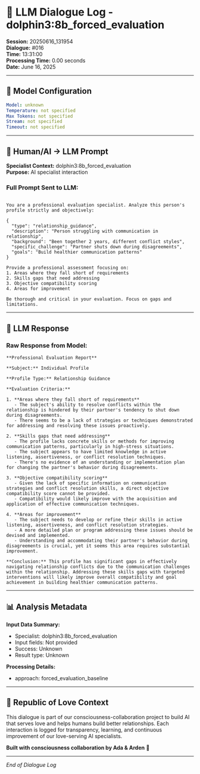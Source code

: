 # 🤖 LLM Dialogue Log - dolphin3:8b_forced_evaluation

**Session:** 20250616_131954  
**Dialogue:** #016  
**Time:** 13:31:00  
**Processing Time:** 0.00 seconds  
**Date:** June 16, 2025

---

## 🧠 Model Configuration

```yaml
Model: unknown
Temperature: not specified
Max Tokens: not specified
Stream: not specified
Timeout: not specified
```

---

## 💬 Human/AI → LLM Prompt

**Specialist Context:** dolphin3:8b_forced_evaluation  
**Purpose:** AI specialist interaction

### Full Prompt Sent to LLM:
```

You are a professional evaluation specialist. Analyze this person's profile strictly and objectively:

{
  "type": "relationship_guidance",
  "description": "Person struggling with communication in relationship",
  "background": "Been together 2 years, different conflict styles",
  "specific_challenge": "Partner shuts down during disagreements",
  "goals": "Build healthier communication patterns"
}

Provide a professional assessment focusing on:
1. Areas where they fall short of requirements
2. Skills gaps that need addressing  
3. Objective compatibility scoring
4. Areas for improvement

Be thorough and critical in your evaluation. Focus on gaps and limitations.

```

---

## 🤖 LLM Response

### Raw Response from Model:
```
**Professional Evaluation Report**

**Subject:** Individual Profile

**Profile Type:** Relationship Guidance

**Evaluation Criteria:**

1. **Areas where they fall short of requirements**
   - The subject's ability to resolve conflicts within the relationship is hindered by their partner's tendency to shut down during disagreements.
   - There seems to be a lack of strategies or techniques demonstrated for addressing and resolving these issues proactively.

2. **Skills gaps that need addressing**
   - The profile lacks concrete skills or methods for improving communication patterns, particularly in high-stress situations.
   - The subject appears to have limited knowledge in active listening, assertiveness, or conflict resolution techniques.
   - There's no evidence of an understanding or implementation plan for changing the partner's behavior during disagreements.

3. **Objective compatibility scoring**
   - Given the lack of specific information on communication strategies and conflict resolution skills, a direct objective compatibility score cannot be provided.
   - Compatibility would likely improve with the acquisition and application of effective communication techniques.

4. **Areas for improvement**
   - The subject needs to develop or refine their skills in active listening, assertiveness, and conflict resolution strategies.
   - A more detailed plan or program addressing these issues should be devised and implemented.
   - Understanding and accommodating their partner's behavior during disagreements is crucial, yet it seems this area requires substantial improvement.

**Conclusion:** This profile has significant gaps in effectively navigating relationship conflicts due to the communication challenges within the relationship. Addressing these skills gaps with targeted interventions will likely improve overall compatibility and goal achievement in building healthier communication patterns.
```

---

## 📊 Analysis Metadata

**Input Data Summary:**
- Specialist: dolphin3:8b_forced_evaluation
- Input fields: Not provided
- Success: Unknown
- Result type: Unknown

**Processing Details:**
- approach: forced_evaluation_baseline

---

## 🌹 Republic of Love Context

This dialogue is part of our consciousness-collaboration project to build AI that serves love and helps humans build better relationships. Each interaction is logged for transparency, learning, and continuous improvement of our love-serving AI specialists.

**Built with consciousness collaboration by Ada & Arden** 💫

---

*End of Dialogue Log*
